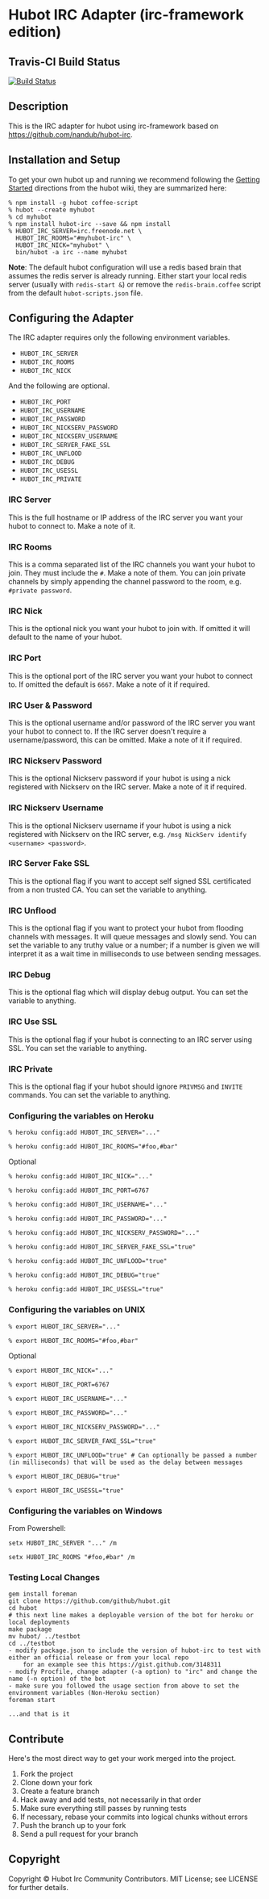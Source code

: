 # Hubot IRC Adapter (irc-framework edition)

## Travis-CI Build Status

[![Build Status](https://travis-ci.org/02strich/hubot-irc-framework.png?branch=master)](https://travis-ci.org/02strich/hubot-irc-framework)

## Description

This is the IRC adapter for hubot using irc-framework based on https://github.com/nandub/hubot-irc.

## Installation and Setup

To get your own hubot up and running we recommend following the [Getting Started](https://github.com/github/hubot/tree/master/docs) directions from the hubot wiki, they are summarized here:

    % npm install -g hubot coffee-script
    % hubot --create myhubot
    % cd myhubot
    % npm install hubot-irc --save && npm install
    % HUBOT_IRC_SERVER=irc.freenode.net \
      HUBOT_IRC_ROOMS="#myhubot-irc" \
      HUBOT_IRC_NICK="myhubot" \
      bin/hubot -a irc --name myhubot

**Note**: The default hubot configuration will use a redis based brain that assumes the redis server is already running.  Either start your local redis server (usually with `redis-start &`) or remove the `redis-brain.coffee` script from the default `hubot-scripts.json` file.

## Configuring the Adapter

The IRC adapter requires only the following environment variables.

* `HUBOT_IRC_SERVER`
* `HUBOT_IRC_ROOMS`
* `HUBOT_IRC_NICK`

And the following are optional.

* `HUBOT_IRC_PORT`
* `HUBOT_IRC_USERNAME`
* `HUBOT_IRC_PASSWORD`
* `HUBOT_IRC_NICKSERV_PASSWORD`
* `HUBOT_IRC_NICKSERV_USERNAME`
* `HUBOT_IRC_SERVER_FAKE_SSL`
* `HUBOT_IRC_UNFLOOD`
* `HUBOT_IRC_DEBUG`
* `HUBOT_IRC_USESSL`
* `HUBOT_IRC_PRIVATE`

### IRC Server

This is the full hostname or IP address of the IRC server you want your hubot
to connect to. Make a note of it.

### IRC Rooms

This is a comma separated list of the IRC channels you want your hubot to join.
They must include the `#`. Make a note of them. You can join private channels
by simply appending the channel password to the room, e.g. `#private password`.

### IRC Nick

This is the optional nick you want your hubot to join with. If omitted it will
default to the name of your hubot.

### IRC Port

This is the optional port of the IRC server you want your hubot to connect to.
If omitted the default is `6667`. Make a note of it if required.

### IRC User & Password

This is the optional username and/or password of the IRC server you want your hubot to connect
to. If the IRC server doesn't require a username/password, this can be omitted. Make a
note of it if required.

### IRC Nickserv Password

This is the optional Nickserv password if your hubot is using a nick registered
with Nickserv on the IRC server. Make a note of it if required.

### IRC Nickserv Username

This is the optional Nickserv username if your hubot is using a nick registered
with Nickserv on the IRC server, e.g. `/msg NickServ identify <username> <password>`.

### IRC Server Fake SSL

This is the optional flag if you want to accept self signed SSL certificated
from a non trusted CA. You can set the variable to anything.

### IRC Unflood

This is the optional flag if you want to protect your hubot from flooding
channels with messages. It will queue messages and slowly send. You can set the
variable to any truthy value or a number; if a number is given we will interpret it as
a wait time in milliseconds to use between sending messages.

### IRC Debug

This is the optional flag which will display debug output. You can set the
variable to anything.

### IRC Use SSL

This is the optional flag if your hubot is connecting to an IRC server using
SSL. You can set the variable to anything.

### IRC Private

This is the optional flag if your hubot should ignore `PRIVMSG` and `INVITE`
commands. You can set the variable to anything.

### Configuring the variables on Heroku

    % heroku config:add HUBOT_IRC_SERVER="..."

    % heroku config:add HUBOT_IRC_ROOMS="#foo,#bar"

Optional

    % heroku config:add HUBOT_IRC_NICK="..."

    % heroku config:add HUBOT_IRC_PORT=6767

    % heroku config:add HUBOT_IRC_USERNAME="..."

    % heroku config:add HUBOT_IRC_PASSWORD="..."

    % heroku config:add HUBOT_IRC_NICKSERV_PASSWORD="..."

    % heroku config:add HUBOT_IRC_SERVER_FAKE_SSL="true"

    % heroku config:add HUBOT_IRC_UNFLOOD="true"

    % heroku config:add HUBOT_IRC_DEBUG="true"

    % heroku config:add HUBOT_IRC_USESSL="true"

### Configuring the variables on UNIX

    % export HUBOT_IRC_SERVER="..."

    % export HUBOT_IRC_ROOMS="#foo,#bar"

Optional

    % export HUBOT_IRC_NICK="..."

    % export HUBOT_IRC_PORT=6767

    % export HUBOT_IRC_USERNAME="..."

    % export HUBOT_IRC_PASSWORD="..."

    % export HUBOT_IRC_NICKSERV_PASSWORD="..."

    % export HUBOT_IRC_SERVER_FAKE_SSL="true"

    % export HUBOT_IRC_UNFLOOD="true" # Can optionally be passed a number (in milliseconds) that will be used as the delay between messages

    % export HUBOT_IRC_DEBUG="true"

    % export HUBOT_IRC_USESSL="true"

### Configuring the variables on Windows

From Powershell:

    setx HUBOT_IRC_SERVER "..." /m

    setx HUBOT_IRC_ROOMS "#foo,#bar" /m

### Testing Local Changes

    gem install foreman
    git clone https://github.com/github/hubot.git
    cd hubot
    # this next line makes a deployable version of the bot for heroku or local deployments
    make package
    mv hubot/ ../testbot
    cd ../testbot
    - modify package.json to include the version of hubot-irc to test with either an official release or from your local repo
        for an example see this https://gist.github.com/3148311
    - modify Procfile, change adapter (-a option) to "irc" and change the name (-n option) of the bot
    - make sure you followed the usage section from above to set the environment variables (Non-Heroku section)
    foreman start

    ...and that is it

## Contribute

Here's the most direct way to get your work merged into the project.

1. Fork the project
2. Clone down your fork
3. Create a feature branch
4. Hack away and add tests, not necessarily in that order
5. Make sure everything still passes by running tests
6. If necessary, rebase your commits into logical chunks without errors
7. Push the branch up to your fork
8. Send a pull request for your branch

## Copyright

Copyright &copy; Hubot Irc Community Contributors. MIT License; see LICENSE for further details.
